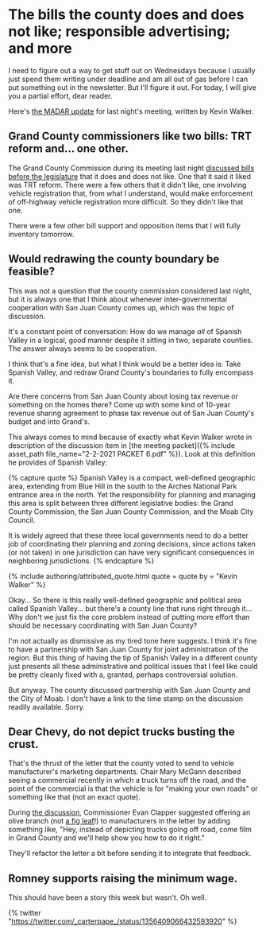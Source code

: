 # The bills the county does and does not like; responsible advertising; and more

I need to figure out a way to get stuff out on Wednesdays because I usually just spend them writing under deadline and am all out of gas before I can put something out in the newsletter. But I'll figure it out. For today, I will give you a partial effort, dear reader.

Here's [the MADAR update](https://madar.canyon23.net/2021/02/03/grand-county-commission-meeting-report-2021-02-02/) for last night's meeting, written by Kevin Walker.

## Grand County commissioners like two bills: TRT reform and... one other.

The Grand County Commission during its meeting last night [discussed bills before the legislature](https://youtu.be/fbL9O6MeoH8?t=10950) that it does and does not like. One that it said it liked was TRT reform. There were a few others that it didn't like, one involving vehicle registration that, from what I understand, would make enforcement of off-highway vehicle registration more difficult. So they didn't like that one.

There were a few other bill support and opposition items that I will fully inventory tomorrow.

## Would redrawing the county boundary be feasible?

This was not a question that the county commission considered last night, but it is always one that I think about whenever inter-governmental cooperation with San Juan County comes up, which was the topic of discussion.

It's a constant point of conversation: How do we manage *all* of Spanish Valley in a logical, good manner despite it sitting in two, separate counties. The answer always seems to be cooperation.

I think that's a fine idea, but what I think would be a better idea is: Take Spanish Valley, and redraw Grand County's boundaries to fully encompass it.

Are there concerns from San Juan County about losing tax revenue or something on the homes there? Come up with some kind of 10-year revenue sharing agreement to phase tax revenue out of San Juan County's budget and into Grand's.

This always comes to mind because of exactly what Kevin Walker wrote in description of the discussion item in [the meeting packet]({% include asset_path file_name="2-2-2021 PACKET 6.pdf" %}). Look at this definition he provides of Spanish Valley:

{% capture quote %}
Spanish Valley is a compact, well-defined geographic area, extending from Blue Hill in the south to the Arches National Park entrance area in the north. Yet the responsibility for planning and managing this area is split between three different legislative bodies: the Grand County Commission, the San Juan County Commission, and the Moab City Council.

It is widely agreed that these three local governments need to do a better job of coordinating their planning and zoning decisions, since actions taken (or not taken) in one jurisdiction can have very significant consequences in neighboring
jurisdictions.
{% endcapture %}

{% include authoring/attributed_quote.html
    quote = quote
    by =    "Kevin Walker"
%}

Okay... So there is this really well-defined geographic and political area called Spanish Valley... but there's a county line that runs right through it... Why don't we just fix the core problem instead of putting more effort than should be necessary coordinating with San Juan County?

I'm not actually as dismissive as my tired tone here suggests. I think it's fine to have a partnership with San Juan County for joint administration of the region. But this thing of having the tip of Spanish Valley in a different county just presents all these administrative and political issues that I feel like could be pretty cleanly fixed with a, granted, perhaps controversial solution.

But anyway. The county discussed partnership with San Juan County and the City of Moab. I don't have a link to the time stamp on the discussion readily available. Sorry.

## Dear Chevy, do not depict trucks busting the crust.

That's the thrust of the letter that the county voted to send to vehicle manufacturer's marketing departments. Chair Mary McGann described seeing a commercial recently in which a truck turns off the road, and the point of the commercial is that the vehicle is for "making your own roads" or something like that (not an exact quote).

During [the discussion](https://youtu.be/fbL9O6MeoH8?t=10452), Commissioner Evan Clapper suggested offering an olive branch (not [a fig leaf](https://twitter.com/_carterpape_/status/1353928959998660608?s=21)!) to manufacturers in the letter by adding something like, "Hey, instead of depicting trucks going off road, come film in Grand County and we'll help show you how to do it right."

They'll refactor the letter a bit before sending it to integrate that feedback.

## Romney supports raising the minimum wage.

This should have been a story this week but wasn't. Oh well.

{% twitter "https://twitter.com/_carterpape_/status/1356409066432593920" %}
